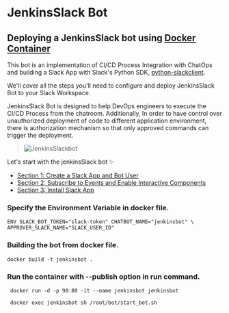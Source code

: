 # JenkinsSlack Bot
## Deploying a JenkinsSlack bot using [Docker Container](https://github.com/vivekgrover1/jenkinsbot/blob/master/Dockerfile) 
This bot is an implementation of CI/CD Process Integration with ChatOps and building a Slack App with Slack's Python SDK, [python-slackclient](http://python-slackclient.readthedocs.io/en/latest/).

We'll cover all the steps you'll need to configure and deploy JenkinsSlack Bot to your Slack Workspace.

JenkinsSlack Bot is designed to help DevOps engineers to execute the CI/CD Process from the chatroom. Additionally, In order to have control over unauthorized deployment of code to different application environment, there is authorization mechanism so that only approved commands can trigger the deployment. 

>![JenkinsSlackbot](https://s3.ap-south-1.amazonaws.com/jenkinsbot/ezgif.com-optimize.gif)

Let's start with the jenkinsSlack bot :sparkles:

* [Section 1: Create a Slack App and Bot User](docs/section1.md)  
* [Section 2: Subscribe to Events and Enable Interactive Components](docs/section2.md)  
* [Section 3: Install Slack App](docs/section3.md)


### Specify the Environment Variable in docker file.

```
ENV SLACK_BOT_TOKEN="slack-token" CHATBOT_NAME="jenkinsbot" \
APPROVER_SLACK_NAME="SLACK_USER_ID" 

```


### Building the bot from docker file.

```
docker build -t jenkinsbot .

```
### Run the container with --publish option in run command.

```
 docker run -d -p 98:80 -it --name jenkinsbot jenkinsbot
 
 docker exec jenkinsbot sh /root/bot/start_bot.sh

```
